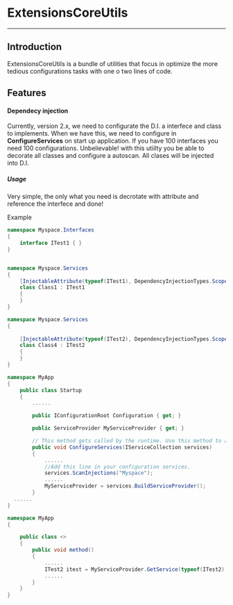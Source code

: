 ﻿# ExtensionsCoreUtils
---

## Introduction

ExtensionsCoreUtils is a bundle of utilities that focus in optimize the more tedious configurations tasks with one o two lines of code.  

## Features

#### **Dependecy injection**

Currently, version 2.x, we need to configurate the D.I. a interfece and class to implements. 
When we have this, we need to configure in **ConfigureServices** on start up application.
If you have 100 interfaces you need 100 configurations. 
Unbelievable! with this utiilty you be able to decorate all classes and configure a autoscan. All clases will be injected into D.I.

##### Usage

Very simple, the only what you need is decrotate with attribute and reference the interfece and done!

Example
```csharp
namespace Myspace.Interfaces
{
    interface ITest1 { }
}


namespace Myspace.Services
{
    [InjectableAttribute(typeof(ITest1), DependencyInjectionTypes.Scoped)]
    class Class1 : ITest1
    {
    }
}

namespace Myspace.Services
{
  
    [InjectableAttribute(typeof(ITest2), DependencyInjectionTypes.Scoped, "Test")]
    class Class4 : ITest2
    {
    }
}

namespace MyApp
{
    public class Startup
    {
        ......

        public IConfigurationRoot Configuration { get; }

        public ServiceProvider MyServiceProvider { get; }

        // This method gets called by the runtime. Use this method to add services to the container.
        public void ConfigureServices(IServiceCollection services)
        {
            ......
            //Add this line in your configuration services.
            services.ScanInjections("Myspace");
            ......
            MyServiceProvider = services.BuildServiceProvider();
        }
  ......
}

namespace MyApp
{

    public class <>
    {
        public void method()
        {
            ......
            ITest2 itest = MyServiceProvider.GetService(typeof(ITest2), "Test");
            ......
        }
    }
}

```